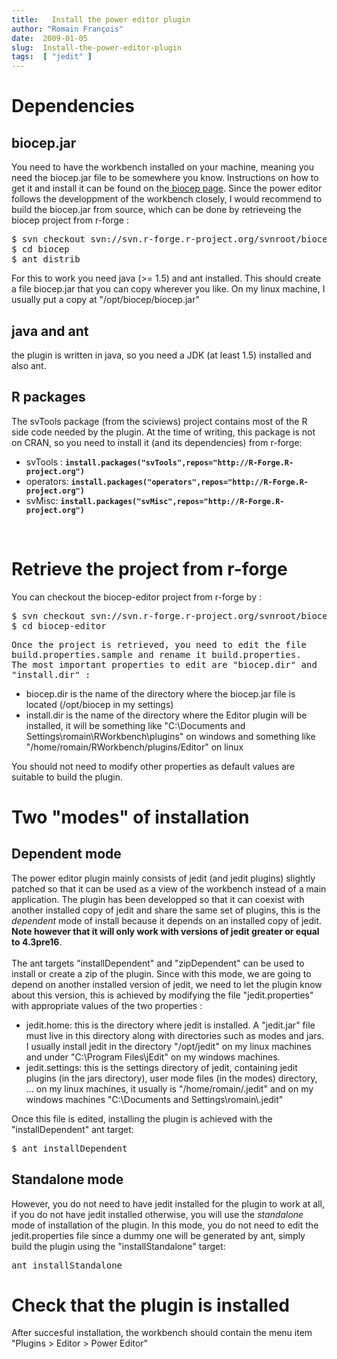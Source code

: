 ```yaml
---
title:   Install the power editor plugin
author: "Romain François"
date:  2009-01-05
slug:  Install-the-power-editor-plugin
tags:  [ "jedit" ]
---
```

<div class="post-content">
<h1>Dependencies</h1>
<h2>biocep.jar </h2>
You need to have the workbench installed on your machine, meaning you need the biocep.jar file to be somewhere you know. Instructions on how to get it and install it can be found on the<a href="http://biocep-distrib.r-forge.r-project.org/"> biocep page</a>. Since the power editor follows the developpment of the workbench closely, I would recommend to build the biocep.jar from source, which can be done by retrieveing the biocep project from r-forge : <br><pre><tt>$ svn checkout svn://svn.r-forge.r-project.org/svnroot/biocep<br>$ cd biocep<br>$ ant distrib<br></tt></pre>
For this to work you need java (&gt;= 1.5) and ant installed. This
should create a file biocep.jar that you can copy wherever you like. On
my linux machine, I usually put a copy at "/opt/biocep/biocep.jar"<br><h2>java and ant</h2>
the plugin is written in java, so you need a JDK (at least 1.5) installed and also ant.<br><h2>R packages </h2>
The svTools package (from the sciviews) project contains most of the R side code needed by the plugin. At the time of writing, this package is not on CRAN, so you need to install it (and its dependencies) from r-forge: <br><ul>
<li>svTools : <strong><code>install.packages("svTools",repos="http://R-Forge.R-project.org")</code></strong>
</li>
<li>operators: <strong><code>install.packages("operators",repos="http://R-Forge.R-project.org")</code></strong>
</li>
<li>svMisc: <strong><code>install.packages("svMisc",repos="http://R-Forge.R-project.org")</code></strong>
</li>
</ul>
<br><h1>Retrieve the project from r-forge</h1>
You can checkout the biocep-editor project from r-forge by : <br><pre><tt>$ svn checkout svn://svn.r-forge.r-project.org/svnroot/biocep-editor<br>$ cd biocep-editor<br></tt></pre>
<tt>Once the project is retrieved, you need to edit the file build.properties.sample and rename it build.properties. <br>The most important properties to edit are "biocep.dir" and "install.dir" : <br></tt><ul>
<li>biocep.dir is the name of the directory where the biocep.jar file is located (/opt/biocep in my settings)</li>
<li>install.dir is the name of the directory where the Editor plugin will be installed, it will be something like "C:\Documents and Settings\romain\RWorkbench\plugins" on windows and something like "/home/romain/RWorkbench/plugins/Editor" on linux</li>
</ul>
You should not need to modify other properties as default values are suitable to build the plugin. <br><h1>Two "modes" of installation</h1>
<h2>Dependent mode</h2>
The power editor plugin mainly consists of jedit (and jedit plugins)
slightly patched so that it can be used as a view of the workbench
instead of a main application. The plugin has been developped so that
it can coexist with another installed copy of jedit and share the same
set of plugins, this is the <em>dependent</em> mode of install because it depends on an installed copy of jedit. <strong>Note however that it will only work with versions of jedit greater or equal to 4.3pre16</strong>.
<br><br>The ant targets "installDependent" and "zipDependent" can be used to install or create a zip of the plugin. Since with this mode, we are going to depend on another installed version of jedit, we need to let the plugin know about this version, this is achieved by modifying the file "jedit.properties" with appropriate values of the two properties : <br><ul>
<li>jedit.home: this is the directory where jedit is installed. A "jedit.jar" file must live in this directory along with directories such as modes and jars. I usually install jedit in the directory "/opt/jedit" on my linux machines and under "C:\Program Files\jEdit" on my windows machines.</li>
<li>jedit.settings: this is the settings directory of jedit, containing jedit plugins (in the jars directory), user mode files (in the modes) directory, ... on my linux machines, it usually is "/home/romain/.jedit" and on my windows machines "C:\Documents and Settings\romain\.jedit"</li>
</ul>
Once this file is edited, installing the plugin is achieved with the "installDependent" ant target:<br><pre>$ ant installDependent</pre>
<h2>Standalone mode</h2>
However,
you do not need to have jedit installed for the plugin to work at all,
if you do not have jedit installed otherwise, you will use the <em>standalone</em> mode of installation of the plugin. In this mode, you do not need to edit the jedit.properties file since a dummy one will be generated by ant, simply build the plugin using the "installStandalone" target: <br><pre>ant installStandalone</pre>
<h1>Check that the plugin is installed </h1>
After succesful installation, the workbench should contain the menu item "Plugins &gt; Editor &gt; Power Editor"<br><br><a href="/public/posts/post2-install/powereditorbutton.png"><img title="powereditorbutton.png, janv. 2009" style="margin: 0 auto; display: block;" alt="" src="/public/posts/post2-install/.powereditorbutton_m.jpg"></a><br><br><br>
</div>
